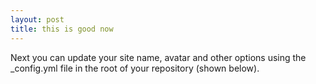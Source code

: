 ```yaml
---
layout: post
title: this is good now
---
```


Next you can update your site name, avatar and other options using the _config.yml file in the root of your repository (shown below).
